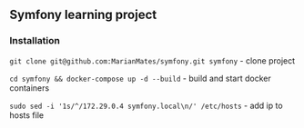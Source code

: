 ## Symfony learning project

### Installation

```git clone git@github.com:MarianMates/symfony.git symfony``` - clone project

```cd symfony && docker-compose up -d --build``` - build and start docker containers

```sudo sed -i '1s/^/172.29.0.4	symfony.local\n/' /etc/hosts``` - add ip to hosts file
